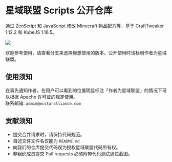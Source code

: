 # 星域联盟 Scripts 公开仓库
通过 ZenScript 和 JavaScript 修改 Minecraft 物品配方等，基于 CraftTweaker 1.12.2 和 KubeJS 1.16.5。

![](https://img.shields.io/badge/license-Apache--2.0-orange)

欢迎参考使用，请查看分支来选择你想使用的版本。公开使用时请标明作者为星域联盟。

## 使用须知

在事先通知作者，在用户可以看到的位置明显标注「作者为星域联盟」的情况下可以根据 Apache 许可证的规定使用。  
联系邮箱: `admin@mcstaralliance.com`

## 贡献须知

- 提交合并请求时，请保持代码规范。
- 自述文件文件名仅能为 `README.md`
- 向我们的仓库提交代码视为授权星域联盟代码所有权。
- 非组织成员提交 Pull requests 必须附带代码测试通过截图。
